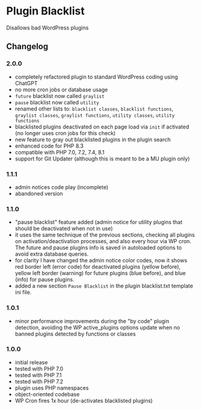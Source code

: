 # Plugin Blacklist

Disallows bad WordPress plugins

## Changelog

### 2.0.0
- completely refactored plugin to standard WordPress coding using ChatGPT
- no more cron jobs or database usage
- `future` blacklist now called `graylist`
- `pause` blacklist now called `utility`
- renamed other lists to: `blacklist classes`, `blacklist functions`, `graylist classes`, `graylist functions`, `utility classes`, `utility functions`
- blacklisted plugins deactivated on each page load via `init` if activated (no longer uses cron jobs for this check)
- new feature to gray out blacklisted plugins in the plugin search
- enhanced code for PHP 8.3
- compatible with PHP 7.0, 7.2, 7.4, 8.1
- support for Git Updater (although this is meant to be a MU plugin only)

### 1.1.1
- admin notices code play (incomplete)
- abandoned version

### 1.1.0
- "pause blacklist" feature added (admin notice for utility plugins that should be deactivated when not in use)
- it uses the same technique of the previous sections, checking all plugins on activation/deactivation processes, and also every hour via WP cron. The future and pause plugins info is saved in autoloaded options to avoid extra database queries.
- for clarity I have changed the admin notice color codes, now it shows red border left (error code) for deactivated plugins (yellow before), yellow left border (warning) for future plugins (blue before), and blue (info) for pause plugins.
- added a new section `Pause Blacklist` in the plugin blacklist.txt template ini file.

### 1.0.1
- minor performance improvements during the "by code" plugin detection, avoiding the WP active_plugins options update when no banned plugins detected by functions or classes

### 1.0.0
- initial release
- tested with PHP 7.0
- tested with PHP 7.1
- tested with PHP 7.2
- plugin uses PHP namespaces
- object-oriented codebase
- WP Cron fires 1x hour (de-activates blacklisted plugins)
